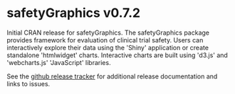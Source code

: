 # safetyGraphics v0.7.2

Initial CRAN release for safetyGraphics. The safetyGraphics package provides framework for evaluation of clinical trial safety. Users can interactively explore their data using the 'Shiny' application or create standalone 'htmlwidget' charts. Interactive charts are built using 'd3.js' and 'webcharts.js' 'JavaScript' libraries.

See the [github release tracker](https://github.com/ASA-DIA-InteractiveSafetyGraphics/safetyGraphics/releases) for additional release documentation and links to issues. 